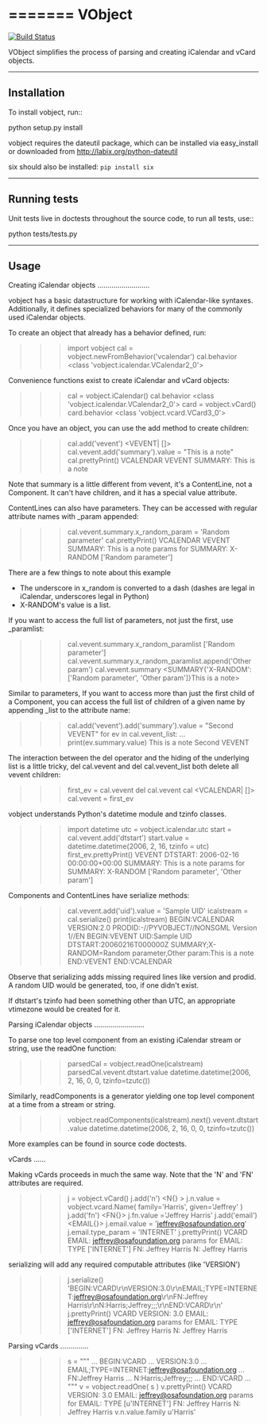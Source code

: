 =======
VObject
=======

[![Build Status](https://travis-ci.org/tBaxter/vobject.svg?branch=master)](https://travis-ci.org/tBaxter/vobject)

VObject simplifies the process of parsing and creating iCalendar and
vCard objects.

--------------
 Installation
--------------

To install vobject, run::

  python setup.py install

vobject requires the dateutil package, which can be installed via
easy_install or downloaded from http://labix.org/python-dateutil

six should also be installed: `pip install six`

---------------
 Running tests
---------------

Unit tests live in doctests throughout the source code, to run all tests, use::

  python tests/tests.py

-------
 Usage
-------

Creating iCalendar objects
..........................

vobject has a basic datastructure for working with iCalendar-like
syntaxes.  Additionally, it defines specialized behaviors for many of
the commonly used iCalendar objects.

To create an object that already has a behavior defined, run:

>>> import vobject
>>> cal = vobject.newFromBehavior('vcalendar')
>>> cal.behavior
<class 'vobject.icalendar.VCalendar2_0'>

Convenience functions exist to create iCalendar and vCard objects:

>>> cal = vobject.iCalendar()
>>> cal.behavior
<class 'vobject.icalendar.VCalendar2_0'>
>>> card = vobject.vCard()
>>> card.behavior
<class 'vobject.vcard.VCard3_0'>

Once you have an object, you can use the add method to create
children:

>>> cal.add('vevent')
<VEVENT| []>
>>> cal.vevent.add('summary').value = "This is a note"
>>> cal.prettyPrint()
 VCALENDAR
    VEVENT
       SUMMARY: This is a note

Note that summary is a little different from vevent, it's a
ContentLine, not a Component.  It can't have children, and it has a
special value attribute.

ContentLines can also have parameters.  They can be accessed with
regular attribute names with _param appended:

>>> cal.vevent.summary.x_random_param = 'Random parameter'
>>> cal.prettyPrint()
 VCALENDAR
    VEVENT
       SUMMARY: This is a note
       params for  SUMMARY:
          X-RANDOM ['Random parameter']

There are a few things to note about this example

  * The underscore in x_random is converted to a dash (dashes are
    legal in iCalendar, underscores legal in Python)
  * X-RANDOM's value is a list.

If you want to access the full list of parameters, not just the first,
use <paramname>_paramlist:

>>> cal.vevent.summary.x_random_paramlist
['Random parameter']
>>> cal.vevent.summary.x_random_paramlist.append('Other param')
>>> cal.vevent.summary
<SUMMARY{'X-RANDOM': ['Random parameter', 'Other param']}This is a note>

Similar to parameters, If you want to access more than just the first
child of a Component, you can access the full list of children of a
given name by appending _list to the attribute name:

>>> cal.add('vevent').add('summary').value = "Second VEVENT"
>>> for ev in cal.vevent_list:
...     print(ev.summary.value)
This is a note
Second VEVENT

The interaction between the del operator and the hiding of the
underlying list is a little tricky, del cal.vevent and del
cal.vevent_list both delete all vevent children:

>>> first_ev = cal.vevent
>>> del cal.vevent
>>> cal
<VCALENDAR| []>
>>> cal.vevent = first_ev

vobject understands Python's datetime module and tzinfo classes.

>>> import datetime
>>> utc = vobject.icalendar.utc
>>> start = cal.vevent.add('dtstart')
>>> start.value = datetime.datetime(2006, 2, 16, tzinfo = utc)
>>> first_ev.prettyPrint()
     VEVENT
        DTSTART: 2006-02-16 00:00:00+00:00
        SUMMARY: This is a note
        params for  SUMMARY:
           X-RANDOM ['Random parameter', 'Other param']

Components and ContentLines have serialize methods:

>>> cal.vevent.add('uid').value = 'Sample UID'
>>> icalstream = cal.serialize()
>>> print(icalstream)
BEGIN:VCALENDAR
VERSION:2.0
PRODID:-//PYVOBJECT//NONSGML Version 1//EN
BEGIN:VEVENT
UID:Sample UID
DTSTART:20060216T000000Z
SUMMARY;X-RANDOM=Random parameter,Other param:This is a note
END:VEVENT
END:VCALENDAR

Observe that serializing adds missing required lines like version and
prodid.  A random UID would be generated, too, if one didn't exist.

If dtstart's tzinfo had been something other than UTC, an appropriate
vtimezone would be created for it.


Parsing iCalendar objects
.........................

To parse one top level component from an existing iCalendar stream or
string, use the readOne function:

>>> parsedCal = vobject.readOne(icalstream)
>>> parsedCal.vevent.dtstart.value
datetime.datetime(2006, 2, 16, 0, 0, tzinfo=tzutc())

Similarly, readComponents is a generator yielding one top level
component at a time from a stream or string.

>>> vobject.readComponents(icalstream).next().vevent.dtstart.value
datetime.datetime(2006, 2, 16, 0, 0, tzinfo=tzutc())

More examples can be found in source code doctests.

vCards
......

Making vCards proceeds in much the same way. Note that the 'N' and 'FN'
attributes are required.

>>> j = vobject.vCard()
>>> j.add('n')
 <N{}    >
>>> j.n.value = vobject.vcard.Name( family='Harris', given='Jeffrey' )
>>> j.add('fn')
 <FN{}>
>>> j.fn.value ='Jeffrey Harris'
>>> j.add('email')
 <EMAIL{}>
>>> j.email.value = 'jeffrey@osafoundation.org'
>>> j.email.type_param = 'INTERNET'
>>> j.prettyPrint()
 VCARD
    EMAIL: jeffrey@osafoundation.org
    params for  EMAIL:
       TYPE ['INTERNET']
    FN: Jeffrey Harris
    N:  Jeffrey  Harris

serializing will add any required computable attributes (like 'VERSION')

>>> j.serialize()
'BEGIN:VCARD\r\nVERSION:3.0\r\nEMAIL;TYPE=INTERNET:jeffrey@osafoundation.org\r\nFN:Jeffrey Harris\r\nN:Harris;Jeffrey;;;\r\nEND:VCARD\r\n'
>>> j.prettyPrint()
 VCARD
    VERSION: 3.0
    EMAIL: jeffrey@osafoundation.org
    params for  EMAIL:
       TYPE ['INTERNET']
    FN: Jeffrey Harris
    N:  Jeffrey  Harris

Parsing vCards
..............

>>> s = """
... BEGIN:VCARD
... VERSION:3.0
... EMAIL;TYPE=INTERNET:jeffrey@osafoundation.org
... FN:Jeffrey Harris
... N:Harris;Jeffrey;;;
... END:VCARD
... """
>>> v = vobject.readOne( s )
>>> v.prettyPrint()
 VCARD
    VERSION: 3.0
    EMAIL: jeffrey@osafoundation.org
    params for  EMAIL:
       TYPE [u'INTERNET']
    FN: Jeffrey Harris
    N:  Jeffrey  Harris
>>> v.n.value.family
u'Harris'

